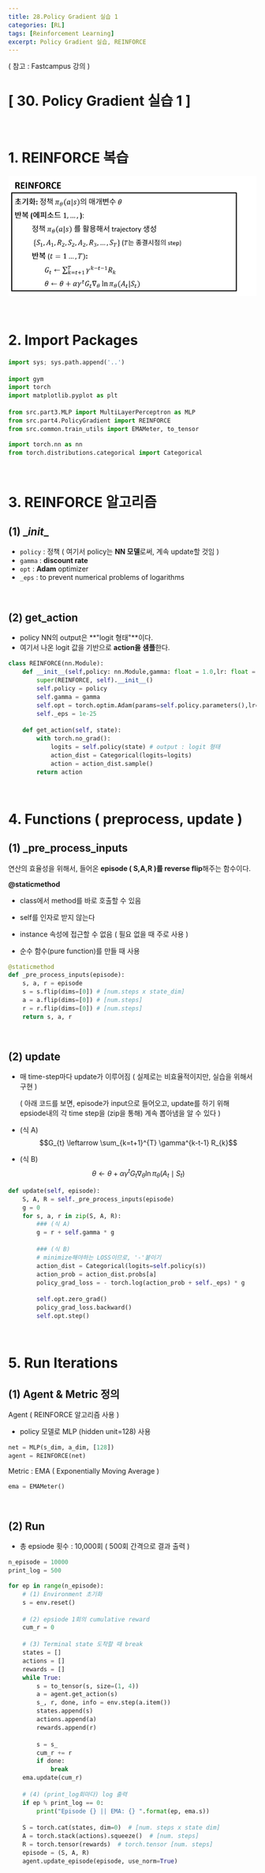 ```yaml
---
title: 28.Policy Gradient 실습 1
categories: [RL]
tags: [Reinforcement Learning]
excerpt: Policy Gradient 실습, REINFORCE
---
```

<script src="https://cdn.mathjax.org/mathjax/latest/MathJax.js?config=TeX-AMS-MML_HTMLorMML" type="text/javascript"></script>

( 참고 : Fastcampus 강의 )

# [ 30. Policy Gradient 실습 1 ]

<br>

# 1. REINFORCE 복습

![figure2](/assets/img/RL/img59.png)

<br>

# 2. Import Packages

```python
import sys; sys.path.append('..') 

import gym
import torch
import matplotlib.pyplot as plt

from src.part3.MLP import MultiLayerPerceptron as MLP
from src.part4.PolicyGradient import REINFORCE
from src.common.train_utils import EMAMeter, to_tensor
```

```python
import torch.nn as nn
from torch.distributions.categorical import Categorical
```

<br>

# 3. REINFORCE 알고리즘

## (1) \__init__

- `policy` : 정책 ( 여기서 policy는 **NN 모델**로써, 계속 update할 것임 )
- `gamma` : **discount rate**
- `opt` : **Adam** optimizer
- `_eps` : to prevent numerical problems of logarithms

<br>

## (2) get_action

- policy NN의 output은 **"logit 형태"**이다.
- 여기서 나온 logit 값을 기반으로 **action을 샘플**한다.

```python
class REINFORCE(nn.Module):
    def __init__(self,policy: nn.Module,gamma: float = 1.0,lr: float = 0.0002):
        super(REINFORCE, self).__init__()
        self.policy = policy  
        self.gamma = gamma
        self.opt = torch.optim.Adam(params=self.policy.parameters(),lr=lr)
        self._eps = 1e-25

    def get_action(self, state):
        with torch.no_grad():
            logits = self.policy(state) # output : logit 형태
            action_dist = Categorical(logits=logits)
            action = action_dist.sample()  
        return action
```

<br>

# 4. Functions ( preprocess, update )

## (1) \_pre_process_inputs

연산의 효율성을 위해서, 들어온 **episode ( S,A,R )를 reverse flip**해주는 함수이다.

**@staticmethod**

- class에서 method를 바로 호출할 수 있음

- self를 인자로 받지 않는다
- instance 속성에 접근할 수 없음 ( 필요 없을 때 주로 사용 )
- 순수 함수(pure function)를 만들 때 사용

```python
@staticmethod
def _pre_process_inputs(episode):
    s, a, r = episode
    s = s.flip(dims=[0]) # [num.steps x state_dim]
    a = a.flip(dims=[0]) # [num.steps]
    r = r.flip(dims=[0]) # [num.steps]
    return s, a, r
```

<br>

## (2) update

- 매 time-step마다 update가 이루어짐 ( 실제로는 비효율적이지만, 실습을 위해서 구현 )

  ( 아래 코드를 보면, episode가 input으로 들어오고, update를 하기 위해 epsiode내의 각 time step을 (zip을 통해) 계속 뽑아냄을 알 수 있다 )

- (식 A) $$G_{t} \leftarrow \sum_{k=t+1}^{T} \gamma^{k-t-1} R_{k}$$

- (식 B) $$\theta \leftarrow \theta+\alpha \gamma^{t} G_{t} \nabla_{\theta} \ln \pi_{\theta}\left(A_{t} \mid S_{t}\right)$$

```python
def update(self, episode):
    S, A, R = self._pre_process_inputs(episode)
    g = 0
    for s, a, r in zip(S, A, R):
        ### (식 A)
        g = r + self.gamma * g
		
        ### (식 B)
        # minimize해야하는 LOSS이므로, '-'붙이기
        action_dist = Categorical(logits=self.policy(s))
        action_prob = action_dist.probs[a]
        policy_grad_loss = - torch.log(action_prob + self._eps) * g
        
        self.opt.zero_grad()
        policy_grad_loss.backward()
        self.opt.step()
```

<br>

# 5. Run Iterations

## (1) Agent & Metric 정의

Agent ( REINFORCE 알고리즘 사용 )

- policy 모델로 MLP (hidden unit=128) 사용

```python
net = MLP(s_dim, a_dim, [128])
agent = REINFORCE(net)
```

Metric : EMA ( Exponentially Moving Average )

```python
ema = EMAMeter()
```

<br>

## (2) Run

- 총 epsiode 횟수 : 10,000회 ( 500회 간격으로 결과 출력 )

```python
n_episode = 10000
print_log = 500
```

```python
for ep in range(n_episode):
	# (1) Environment 초기화
    s = env.reset()
    
    # (2) epsiode 1회의 cumulative reward
    cum_r = 0
    
    # (3) Terminal state 도착할 때 break
    states = []
    actions = []
    rewards = []
    while True:
        s = to_tensor(s, size=(1, 4))
        a = agent.get_action(s)
        s_, r, done, info = env.step(a.item())
        states.append(s)
        actions.append(a)
        rewards.append(r)

        s = s_
        cum_r += r
        if done:
            break
    ema.update(cum_r)
    
    # (4) (print_log회마다) log 출력 
    if ep % print_log == 0:
        print("Episode {} || EMA: {} ".format(ep, ema.s))

    S = torch.cat(states, dim=0)  # [num. steps x state dim]
    A = torch.stack(actions).squeeze()  # [num. steps]
    R = torch.tensor(rewards)  # torch.tensor [num. steps]
    episode = (S, A, R)
    agent.update_episode(episode, use_norm=True)
```

